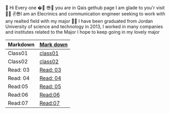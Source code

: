 🙌 Hi Every one �🤳
😎👀 you are in Qais gethub page I am glade to you'r visit 🐱‍💻
✌😎I am an Elecrinics and communication engineer seeking to work with any realted field with my major 🐱‍🚀
I have been graduated from Jordan University of science and technology in 2013, I worked in many companies and institutes related to the Major I hope to keep going in my lovely major

 
|Markdown     |[Mark down](https://qaisalshorman.github.io/Code-102-Reading-Notes/mark%20down%20)   |
|-------------| -------------- |
|Class01      |[class01](https://qaisalshorman.github.io/Code-102-Reading-Notes/class01)     |
|Class02      |[class02](https://qaisalshorman.github.io/Code-102-Reading-Notes/class-2)                |
|Read: 03         |[Read: 03](https://qaisalshorman.github.io/Code-102-Reading-Notes/Read:%2003)    |
|Read: 04     |[Read: 04](https://qaisalshorman.github.io/Code-102-Reading-Notes/Read:%2004)      |
|Read:05      |[Read: 05](https://qaisalshorman.github.io/Code-102-Reading-Notes/Read:05)    |
|Read:06      |[Read:06](https://qaisalshorman.github.io/Code-102-Reading-Notes/Read:06)     | 
|Read:07      |[Read:07](https://qaisalshorman.github.io/Code-102-Reading-Notes/Read07)     |
